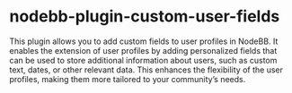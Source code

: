 # nodebb-plugin-custom-user-fields
This plugin allows you to add custom fields to user profiles in NodeBB.
It enables the extension of user profiles by adding personalized fields that can be used to store additional information about users,
such as custom text, dates, or other relevant data.
This enhances the flexibility of the user profiles, making them more tailored to your community’s needs.
